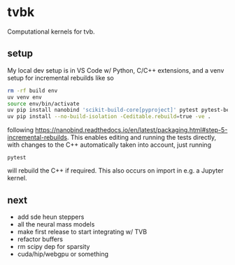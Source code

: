 # tvbk

Computational kernels for tvb.

## setup

My local dev setup is
in VS Code w/ Python, C/C++ extensions, and a venv setup for incremental rebuilds like so
```bash
rm -rf build env
uv venv env
source env/bin/activate
uv pip install nanobind 'scikit-build-core[pyproject]' pytest pytest-benchmark numpy cibuildwheel scipy 
uv pip install --no-build-isolation -Ceditable.rebuild=true -ve .
```
following https://nanobind.readthedocs.io/en/latest/packaging.html#step-5-incremental-rebuilds.
This enables editing and running the tests directly, with changes to the C++ automatically
taken into account, just running
```
pytest
```
will rebuild the C++ if required.  This also occurs on import in e.g. a Jupyter kernel.

## next

- add sde heun steppers
- all the neural mass models
- make first release to start integrating w/ TVB
- refactor buffers
- rm scipy dep for sparsity
- cuda/hip/webgpu or something
